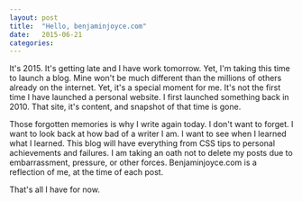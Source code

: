 ```yaml
---
layout: post
title:  "Hello, benjaminjoyce.com"
date:   2015-06-21
categories:
---
```

It's 2015. It's getting late and I have work tomorrow. Yet, I'm taking this time to launch a blog. Mine won't be much different than the millions of others already on the internet. Yet, it's a special moment for me. It's not the first time I have launched a personal website. I first launched something back in 2010. That site, it's content, and snapshot of that time is gone.

Those forgotten memories is why I write again today. I don't want to forget. I want to look back at how bad of a writer I am. I want to see when I learned what I learned. This blog will have everything from CSS tips to personal achievements and failures. I am taking an oath not to delete my posts due to embarrassment, pressure, or other forces. Benjaminjoyce.com is a reflection of me, at the time of each post.

That's all I have for now.
